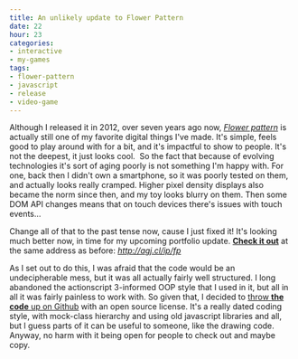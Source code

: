 ```yaml
---
title: An unlikely update to Flower Pattern
date: 22
hour: 23
categories:
- interactive
- my-games
tags:
- flower-pattern
- javascript
- release
- video-game
---
```


Although I released it in 2012, over seven years ago now, [_Flower pattern_](/2012/11/flower-pattern/) is actually still one of my favorite digital things I've made. It's simple, feels good to play around with for a bit, and it's impactful to show to people. It's not the deepest, it just looks cool.  So the fact that because of evolving technologies it's sort of aging poorly is not something I'm happy with. For one, back then I didn't own a smartphone, so it was poorly tested on them, and actually looks really cramped. Higher pixel density displays also became the norm since then, and my toy looks blurry on them. Then some DOM API changes means that on touch devices there's issues with touch events…

Change all of that to the past tense now, cause I just fixed it! It's looking much better now, in time for my upcoming portfolio update. **[Check it out](http://agj.cl/ip/fp)** at the same address as before: _http://agj.cl/ip/fp_

As I set out to do this, I was afraid that the code would be an undecipherable mess, but it was all actually fairly well structured. I long abandoned the actionscript 3-informed OOP style that I used in it, but all in all it was fairly painless to work with. So given that, I decided to [throw **the code** up on Github](https://github.com/agj/flowerpattern/) with an open source license. It's a really dated coding style, with mock-class hierarchy and using old javascript libraries and all, but I guess parts of it can be useful to someone, like the drawing code. Anyway, no harm with it being open for people to check out and maybe copy.

